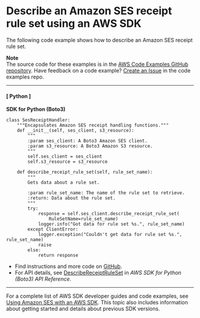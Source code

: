 # Describe an Amazon SES receipt rule set using an AWS SDK<a name="example_ses_DescribeReceiptRuleSet_section"></a>

The following code example shows how to describe an Amazon SES receipt rule set\.

**Note**  
The source code for these examples is in the [AWS Code Examples GitHub repository](https://github.com/awsdocs/aws-doc-sdk-examples)\. Have feedback on a code example? [Create an Issue](https://github.com/awsdocs/aws-doc-sdk-examples/issues/new/choose) in the code examples repo\. 

------
#### [ Python ]

**SDK for Python \(Boto3\)**  
  

```
class SesReceiptHandler:
    """Encapsulates Amazon SES receipt handling functions."""
    def __init__(self, ses_client, s3_resource):
        """
        :param ses_client: A Boto3 Amazon SES client.
        :param s3_resource: A Boto3 Amazon S3 resource.
        """
        self.ses_client = ses_client
        self.s3_resource = s3_resource

    def describe_receipt_rule_set(self, rule_set_name):
        """
        Gets data about a rule set.

        :param rule_set_name: The name of the rule set to retrieve.
        :return: Data about the rule set.
        """
        try:
            response = self.ses_client.describe_receipt_rule_set(
                RuleSetName=rule_set_name)
            logger.info("Got data for rule set %s.", rule_set_name)
        except ClientError:
            logger.exception("Couldn't get data for rule set %s.", rule_set_name)
            raise
        else:
            return response
```
+  Find instructions and more code on [GitHub](https://github.com/awsdocs/aws-doc-sdk-examples/tree/main/python/example_code/ses#code-examples)\. 
+  For API details, see [DescribeReceiptRuleSet](https://docs.aws.amazon.com/goto/boto3/email-2010-12-01/DescribeReceiptRuleSet) in *AWS SDK for Python \(Boto3\) API Reference*\. 

------

For a complete list of AWS SDK developer guides and code examples, see [Using Amazon SES with an AWS SDK](sdk-general-information-section.md)\. This topic also includes information about getting started and details about previous SDK versions\.